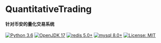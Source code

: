 # QuantitativeTrading

#### 针对币安的量化交易系统

[![Python 3.6](https://img.shields.io/badge/python-3.6+-blue.svg)](https://www.python.org/downloads/release/python-360/)
[![OpenJDK 17](https://img.shields.io/badge/OpenJDK-17-blue)](https://img.shields.io/badge/OpenJDK-17-blue)
[![redis 5.0+](https://img.shields.io/badge/redis-5.0%2B-blue)](https://img.shields.io/badge/redis-5.0%2B-blue)
[![mysql 8.0+](https://img.shields.io/badge/mysql-8.0%2B-blue)](https://img.shields.io/badge/mysql-8.0%2B-blue)
[![License: MIT](https://img.shields.io/badge/License-MIT-yellow.svg)](https://opensource.org/licenses/MIT)



